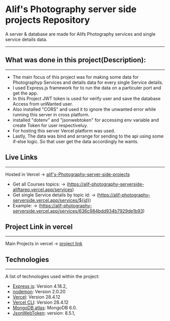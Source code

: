 # Alif's Photography server side projects Repository

A server & database are made for Alifs Photography services and single service details data.
 
***
## What was done in this project(Description):
***
* The main focus of this project was for making some data for Photographyp Services and details data for every single Service details.
* I used Express.js framework for to run the data on a particuler port and get the app.
* In this Project JWT token is used for verify user and save the database Access from unWanted user.
*  Also installed "CORS" and used it to ignore the unwanted error while running this server in cross platform.
* installed "dotenv" and "jsonwebtoken" for accessing env variable and create Token for user respectiveluy.
* For hosting this server Vercel platform was used.
*  Lastly, The data was bind and arrange for sending to the api using some if-else logic. So that user get the data accordingly he wants.

## Live Links
***
Hosted in Vercel -> [alif's-Photography-server-side-projects](https://alif-photography-serverside-aliftareq.vercel.app/)

* Get all Courses topics: -> (https://alif-photography-serverside-aliftareq.vercel.app/services)
* Get single Service details by topic id: -> (https://alif-photography-serverside.vercel.app/services/${id})
* Example: -> (https://alif-photography-serverside.vercel.app/services/636c984bdd934b7929de1b93)

## Project Link in vercel
***
Main Projects in vercel -> [project link](https://vercel.com/aliftareq/alif-photography-serverside)


## Technologies
***
A list of technologies used within the project:
* [Express js](https://expressjs.com/en/starter/installing.html): Version 4.18.2,
* [nodemon](https://www.npmjs.com/package/nodemon): Version 2.0.20
* [Vercel](https://vercel.com/docs): Version 28.4.12
* [Vercel CLI](https://vercel.com/docs/cli): Version 28.4.12
* [MongoDB atlas](https://www.mongodb.com/atlas/database): MongoDB 6.0.
* [JsonWebToken](https://www.npmjs.com/package/jsonwebtoken): version: 8.5.1,